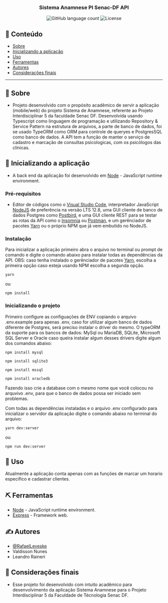 
<h3 align="center">
  Sistema Anamnese PI Senac-DF API
</h3>

<p align="center">
  <img alt="GitHub language count" src="https://img.shields.io/github/languages/count/rocketseat/bootcamp-gostack-desafios?color=%2304D361">

  <img alt="License" src="https://img.shields.io/badge/license-MIT-%2304D361">

</p>

## 📝 Conteúdo

- [Sobre](#about)
- [Inicializando a aplicação](#getting_started)
- [Uso](#usage)
- [Ferramentas](#built_using)
- [Autores](#authors)
- [Considerações finais](#acknowledgement)

---

## 🏁 Sobre <a name = "about"></a>

- Projeto desenvolvido com o propósito acadêmico de servir a aplicação (mobile/web) do projeto Sistema de Anamnese, referente ao Projeto Interdisciplinar 5 da faculdade Senac DF. Desenvolvida usando Typescript como linguagem de programação e utilizando Repository & Service Pattern na estrutura de arquivos, a parte de banco de dados, foi se usado TypeORM como ORM para controle de queryes e PostgresSQL como banco de dados. A API tem a função de manter o serviço de cadastro e marcação de consultas psicologicas, com os psicólogos das clínicas.

## 🏁 Inicializando a aplicação <a name = "getting_started"></a>

- A back end da aplicação foi desenvolvido em [Node](https://nodejs.org/en/) - JavaScript runtime environment.


### Pré-requisitos
- Editor de códigos como o [Visual Studio Code](https://code.visualstudio.com/download), interpretador JavaScript [NodeJS](https://nodejs.org/pt-br/download/) de preferência na versão LTS 12.8, uma GUI cliente de banco de dados Postgres como [Postbird](https://www.electronjs.org/apps/postbird), e uma GUI cliente REST para se testar as rotas da API como o [Insomnia](https://insomnia.rest/download/) ou [Postman](https://www.postman.com/downloads/), e um gerênciador de pacotes [Yarn](https://classic.yarnpkg.com/en/docs/install/#debian-stable) ou o próprio NPM que já vem embutido no NodeJS.

### Instalação

Para inicializar a aplicação primeiro abra o arquivo no terminal ou prompt de comando e digite o comando abaixo para instalar todas as dependências da API. OBS: caso tenha instalado o gerênciador de pacotes [Yarn](https://classic.yarnpkg.com/en/docs/install/#debian-stable), escolha a primeira opção caso esteja usando NPM escolha a segunda opção.

```
yarn
```

ou

```
npm install
```


### Inicializando o projeto

Primeiro configure as configuações de ENV copiando o arquivo .env.example para apenas .env, caso for utilizar algum banco de dados diferente de Postgres, será preciso instalar o driver do mesmo.
O typeORM da suporte para os bancos de dados: MySql ou MariaDB, SQLite, Microsoft SQL Server e Oracle caso queira instalar algum desses drivers digite algum dos comandos abaixo:

```
npm install mysql
```

```
npm install sqlite3
```

```
npm install mssql
```

```
npm install oracledb
```

Fazendo isso crie a database com o mesmo nome que você colocou no arquvivo .env, para que o banco de dados possa ser iniciado sem problemas.

Com todas as dependências instaladas e o arquivo .env configurado para inicializar o servidor da aplicação digite o comando abaixo no terminal do arquivo:

```
yarn dev:server
```
ou
```
npm run dev:server
```

## 🎈 Uso <a name="usage"></a>

Atualmente a aplicação conta apenas com as funções de marcar um horario especifico e cadastrar clientes.


## ⛏️ Ferramentas <a name = "built_using"></a>

- [Node](https://nodejs.org/en/) - JavaScript runtime environment.
- [Express](https://expressjs.com/pt-br/) - Framework web.

## ✍️ Autores <a name = "authors"></a>

- [@RafaelLeveske](https://github.com/RafaelLeveske)
- Valdisson Nunes
- Leandro Raineri

## 🎉 Considerações finais <a name = "acknowledgement"></a>

- Esse projeto foi desenvolvido com intuito acadêmico para desenvolvimento da aplicação Sistema Anamnese para o Projeto Interdisciplinar 5 da Faculdade de Técnologia Senac DF.
